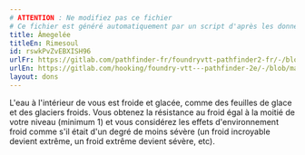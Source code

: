 ```yaml
---
# ATTENTION : Ne modifiez pas ce fichier
# Ce fichier est généré automatiquement par un script d'après les données du module Foundry VTT officiel et de sa traduction
title: Âmegelée
titleEn: Rimesoul
id: rswkPvZvEBXISH96
urlFr: https://gitlab.com/pathfinder-fr/foundryvtt-pathfinder2-fr/-/blob/master/data/feats/rswkPvZvEBXISH96.htm
urlEn: https://gitlab.com/hooking/foundry-vtt---pathfinder-2e/-/blob/master/packs/data/feats.db/rimesoul.json
layout: dons
---
```

L'eau à l'intérieur de vous est froide et glacée, comme des feuilles de glace et des glaciers froids. Vous obtenez la résistance au froid égal à la moitié de votre niveau (minimum 1) et vous considérez les effets d'environnement froid comme s'il était d'un degré de moins sévère (un froid incroyable devient extrême, un froid extrême devient sévère, etc).
